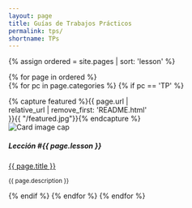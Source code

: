 ```yaml
---
layout: page
title: Guías de Trabajos Prácticos
permalink: tps/
shortname: TPs
---
```

<div class="card-deck">

{% assign ordered = site.pages | sort: 'lesson' %}

{% for page in ordered %}    
    {% for pc in page.categories %}
      {% if pc == 'TP' %}        
        <div class="card mb-4" style="min-width:18rem; max-width:18rem">
          {% capture featured %}{{ page.url | relative_url | remove_first: 'README.html' }}{{ "/featured.jpg"}}{% endcapture %}
          <img class="card-img-top" src="{{ featured }}" alt="Card image cap">
          <div class="card-body">
            <h5 class="card-title">Lección #{{ page.lesson }}</h5>
            <p class="card-text"><a href="{{ page.url | relative_url }}">{{ page.title }}</a></p>
            <p class="card-text"><small class="text-muted">{{ page.description }}</small></p>
          </div>
        </div>
      {% endif %}   <!-- cat-match-p -->
    {% endfor %}  <!-- page-category -->
{% endfor %}  <!-- page -->
</div>
